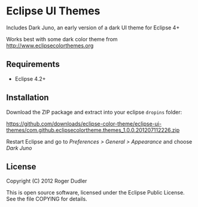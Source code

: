 Eclipse UI Themes
=================

Includes Dark Juno, an early version of a dark UI theme for Eclipse 4+

Works best with some dark color theme from http://www.eclipsecolorthemes.org

Requirements
------------

* Eclipse 4.2+

Installation
------------

Download the ZIP package and extract into your eclipse ```dropins``` folder:

https://github.com/downloads/eclipse-color-theme/eclipse-ui-themes/com.github.eclipsecolortheme.themes_1.0.0.201207112226.zip

Restart Eclipse and go to *Preferences > General > Appearance* and choose *Dark Juno*

License
-------

Copyright (C) 2012 Roger Dudler

This is open source software, licensed under the Eclipse Public License. See the file COPYING for details.